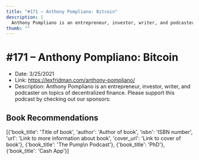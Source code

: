 ```yaml
---
title: "#171 – Anthony Pompliano: Bitcoin"
description: |
  Anthony Pompliano is an entrepreneur, investor, writer, and podcaster on topics of decentralized finance. Please support this podcast by checking out our sponsors:"
thumb: ""
---
```


# #171 – Anthony Pompliano: Bitcoin

  - Date: 3/25/2021
  - Link: https://lexfridman.com/anthony-pompliano/
  - Description: Anthony Pompliano is an entrepreneur, investor, writer, and podcaster on topics of decentralized finance. Please support this podcast by checking out our sponsors:

## Book Recommendations

[{'book_title': 'Title of book', 'author': 'Author of book', 'isbn': 'ISBN number', 'url': 'Link to more information about book', 'cover_url': 'Link to cover of book'}, {'book_title': 'The Pump\n Podcast'}, {'book_title': 'PhD'}, {'book_title': 'Cash App'}]